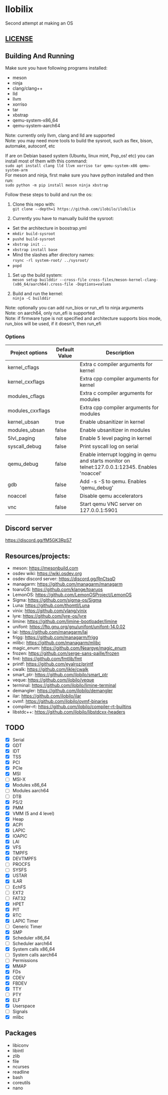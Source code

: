 # Ilobilix
Second attempt at making an OS

## [LICENSE](LICENSE)

## Building And Running

Make sure you have following programs installed:
* meson
* ninja
* clang/clang++
* lld
* llvm
* xorriso
* tar
* xbstrap
* qemu-system-x86_64
* qemu-system-aarch64

Note: currently only llvm, clang and lld are supported\
Note: you may need more tools to build the sysroot, such as flex, bison, automake, autoconf, etc

If are on Debian based system (Ubuntu, linux mint, Pop_os! etc) you can install most of them with this command:\
``sudo apt install clang lld llvm xorriso tar qemu-system-x86 qemu-system-arm``\
For meson and ninja, first make sure you have python installed and then run:\
``sudo python -m pip install meson ninja xbstrap``

Follow these steps to build and run the os:
1. Clone this repo with:\
``git clone --depth=1 https://github.com/ilobilo/ilobilix``

1. Currently you have to manually build the sysroot:
* Set the architecture in boostrap.yml
* ``mkdir build-sysroot``
* ``pushd build-sysroot``
* ``xbstrap init ..``
* ``xbstrap install base``
* Mind the slashes after directory names:\
``rsync -rl system-root/ ../sysroot/``
* ``popd``

1. Set up the build system:\
``meson setup builddir --cross-file cross-files/meson-kernel-clang-(x86_64/aarch64).cross-file -Doptions=values``

1. Build and run the kernel:\
``ninja -C builddir``

Note: optionally you can add run_bios or run_efi to ninja arguments\
Note: on aarch64, only run_efi is supported\
Note: if firmware type is not specified and architecture supports bios mode, run_bios will be used, if it doesn't, then run_efi

### Options

|  Project options  | Default Value |               Description                |
| ----------------- | ------------- | ---------------------------------------- |
| kernel_cflags     |               | Extra c compiler arguments for kernel    |
| kernel_cxxflags   |               | Extra cpp compiler arguments for kernel  |
| modules_cflags    |               | Extra c compiler arguments for modules   |
| modules_cxxflags  |               | Extra cpp compiler arguments for modules |
| kernel_ubsan      | true          | Enable ubsanitizer in kernel             |
| modules_ubsan     | false         | Enable ubsanitizer in modules            |
| 5lvl_paging       | false         | Enable 5 level paging in kernel          |
| syscall_debug     | false         | Print syscall log on serial              |
| qemu_debug        | false         | Enable interrupt logging in qemu and starts monitor on telnet:127.0.0.1:12345. Enables 'noaccel' |
| gdb               | false         | Add -s -S to qemu. Enables 'qemu_debug'  |
| noaccel           | false         | Disable qemu accelerators                |
| vnc               | false         | Start qemu VNC server on 127.0.0.1:5901  |

## Discord server
https://discord.gg/fM5GK3RpS7

## Resources/projects:
* meson: https://mesonbuild.com
* osdev wiki: https://wiki.osdev.org
* osdev discord server: https://discord.gg/RnCtsqD
* managarm: https://github.com/managarm/managarm
* toaruOS: https://github.com/klange/toaruos
* LemonOS: https://github.com/LemonOSProject/LemonOS
* Sigma: https://github.com/sigma-os/Sigma
* Luna: https://github.com/thomtl/Luna
* vinix: https://github.com/vlang/vinix
* lyre: https://github.com/lyre-os/lyre
* limine: https://github.com/limine-bootloader/limine
* unifont: https://ftp.gnu.org/gnu/unifont/unifont-14.0.02
* lai: https://github.com/managarm/lai
* frigg: https://github.com/managarm/frigg
* mlibc: https://github.com/managarm/mlibc
* magic_enum: https://github.com/Neargye/magic_enum
* frozen: https://github.com/serge-sans-paille/frozen
* fmt: https://github.com/fmtlib/fmt
* printf: https://github.com/eyalroz/printf
* cwalk: https://github.com/likle/cwalk
* smart_ptr: https://github.com/ilobilo/smart_ptr
* veque: https://github.com/ilobilo/veque
* terminal: https://github.com/ilobilo/limine-terminal
* demangler: https://github.com/ilobilo/demangler
* ilar: https://github.com/ilobilo/ilar
* ovmf: https://github.com/ilobilo/ovmf-binaries
* compiler-rt: https://github.com/ilobilo/compiler-rt-builtins
* libstdc++: https://github.com/ilobilo/libstdcxx-headers

## TODO

- [x] Serial
- [x] GDT
- [x] IDT
- [x] TSS
- [x] PCI
- [x] PCIe
- [x] MSI
- [ ] MSI-X
- [x] Modules x86_64
- [ ] Modules aarch64
- [ ] DTB
- [x] PS/2
- [x] PMM
- [x] VMM (5 and 4 level)
- [x] Heap
- [x] ACPI
- [x] LAPIC
- [x] IOAPIC
- [x] LAI
- [x] VFS
- [x] TMPFS
- [x] DEVTMPFS
- [ ] PROCFS
- [ ] SYSFS
- [x] USTAR
- [x] ILAR
- [ ] EchFS
- [ ] EXT2
- [ ] FAT32
- [x] HPET
- [x] PIT
- [x] RTC
- [x] LAPIC Timer
- [ ] Generic Timer
- [x] SMP
- [x] Scheduler x86_64
- [ ] Scheduler aarch64
- [x] System calls x86_64
- [ ] System calls aarch64
- [ ] Permissions
- [x] MMAP
- [x] FDs
- [x] CDEV
- [x] FBDEV
- [x] TTY
- [ ] PTY
- [x] ELF
- [x] Userspace
- [ ] Signals
- [x] mlibc

## Packages

* libiconv
* libintl
* zlib
* file
* ncurses
* readline
* bash
* coreutils
* nano